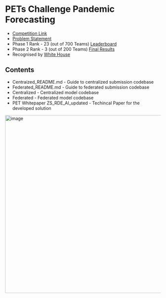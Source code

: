 
# PETs Challenge Pandemic Forecasting

* [Competition Link](https://www.drivendata.org/competitions/group/nist-federated-learning/)
* [Problem Statement](https://www.drivendata.org/competitions/98/nist-federated-learning-1/page/525/)
* Phase 1 Rank - 23 (out of 700 Teams) [Leaderboard](https://www.drivendata.org/competitions/98/nist-federated-learning-1/participants/)
* Phase 2 Rank - 3 (out of 200 Teams) [Final Results](https://drivendata.co/blog/federated-learning-pets-prize-winners-phases-2-3#zs_rde_ai)
* Recognised by [White House](https://www.whitehouse.gov/ostp/news-updates/2023/03/31/us-uk-annouce-winners-innovation-pets-democratic-values/)

## Contents
* Centraized_README.md - Guide to centralized submission codebase
* Federated_README.md - Guide to federated submission codebase
* Centralized - Centralized model codebase
* Federated - Federated model codebase
* PET Whitepaper ZS_RDE_AI_updated - Techincal Paper for the developed solution



<img width="575" alt="image" src="https://github.com/dragonslayer01/pets_challenge_covid_forecasting/assets/34786550/b0fc642b-06b4-4bfb-8a5e-6a36b196ede3">
